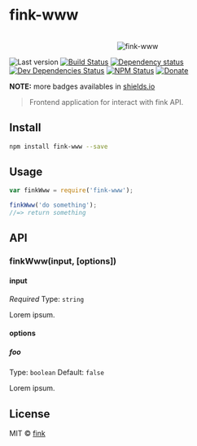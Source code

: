 # fink-www

<p align="center">
  <br>
  <img src="https://i.imgur.com/Mh13XWB.gif" alt="fink-www">
  <br>
</p>

![Last version](https://img.shields.io/github/tag/finkhq/fink-www.svg?style=flat-square)
[![Build Status](http://img.shields.io/travis/finkhq/fink-www/master.svg?style=flat-square)](https://travis-ci.org/finkhq/fink-www)
[![Dependency status](http://img.shields.io/david/finkhq/fink-www.svg?style=flat-square)](https://david-dm.org/finkhq/fink-www)
[![Dev Dependencies Status](http://img.shields.io/david/dev/finkhq/fink-www.svg?style=flat-square)](https://david-dm.org/finkhq/fink-www#info=devDependencies)
[![NPM Status](http://img.shields.io/npm/dm/fink-www.svg?style=flat-square)](https://www.npmjs.org/package/fink-www)
[![Donate](https://img.shields.io/badge/donate-paypal-blue.svg?style=flat-square)](https://paypal.me/finkhq)

**NOTE:** more badges availables in [shields.io](http://shields.io/)

> Frontend application for interact with fink API.

## Install

```bash
npm install fink-www --save
```

## Usage

```js
var finkWww = require('fink-www');

finkWww('do something');
//=> return something
```

## API

### finkWww(input, [options])

#### input

*Required*
Type: `string`

Lorem ipsum.

#### options

##### foo

Type: `boolean`
Default: `false`

Lorem ipsum.

## License

MIT © [fink](http://xn--rn8h.ws/)
